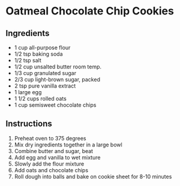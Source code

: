 # Oatmeal Chocolate Chip Cookies
## Ingredients
* 1 cup all-purpose flour
* 1/2 tsp baking soda
* 1/2 tsp salt
* 1/2 cup unsalted butter room temp.
* 1/3 cup granulated sugar
* 2/3 cup light-brown sugar, packed
* 2 tsp pure vanilla extract
* 1 large egg
* 1 1/2 cups rolled oats
* 1 cup semisweet chocolate chips

## Instructions
1. Preheat oven to 375 degrees 
2. Mix dry ingredients together in a large bowl
3. Combine butter and sugar, beat
4. Add egg and vanilla to wet mixture
5. Slowly add the flour mixture
6. Add oats and chocolate chips
7. Roll dough into balls and bake on cookie sheet for 8-10 minutes

